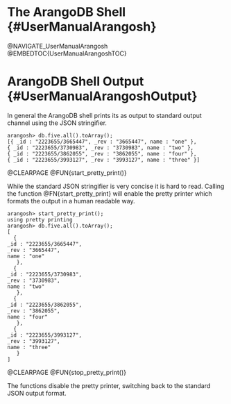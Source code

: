 The ArangoDB Shell {#UserManualArangosh}
========================================

@NAVIGATE_UserManualArangosh
@EMBEDTOC{UserManualArangoshTOC}

ArangoDB Shell Output {#UserManualArangoshOutput}
=================================================

In general the ArangoDB shell prints its as output to standard output channel
using the JSON stringifier.

    arangosh> db.five.all().toArray();
    [{ _id : "2223655/3665447", _rev : "3665447", name : "one" }, 
    { _id : "2223655/3730983", _rev : "3730983", name : "two" }, 
    { _id : "2223655/3862055", _rev : "3862055", name : "four" }, 
    { _id : "2223655/3993127", _rev : "3993127", name : "three" }]

@CLEARPAGE
@FUN{start_pretty_print()}

While the standard JSON stringifier is very concise it is hard to read.  Calling
the function @FN{start_pretty_print} will enable the pretty printer which
formats the output in a human readable way.

    arangosh> start_pretty_print();
    using pretty printing
    arangosh> db.five.all().toArray();
    [
      { 
	_id : "2223655/3665447", 
	_rev : "3665447", 
	name : "one"
       }, 
      { 
	_id : "2223655/3730983", 
	_rev : "3730983", 
	name : "two"
       }, 
      { 
	_id : "2223655/3862055", 
	_rev : "3862055", 
	name : "four"
       }, 
      { 
	_id : "2223655/3993127", 
	_rev : "3993127", 
	name : "three"
       }
    ]

@CLEARPAGE
@FUN{stop_pretty_print()}

The functions disable the pretty printer, switching back to the standard JSON
output format.
